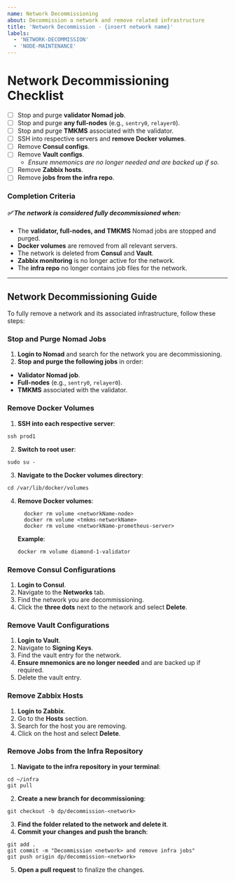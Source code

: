 ```yaml
---
name: Network Decommissioning
about: Decommission a network and remove related infrastructure
title: 'Network Decommission - {insert network name}'
labels:
  - 'NETWORK-DECOMMISSION'
  - 'NODE-MAINTENANCE'
---
```


# **Network Decommissioning Checklist**
- [ ] Stop and purge **validator Nomad job**.
- [ ] Stop and purge **any full-nodes** (e.g., `sentry0`, `relayer0`).
- [ ] Stop and purge **TMKMS** associated with the validator.
- [ ] SSH into respective servers and **remove Docker volumes**.
- [ ] Remove **Consul configs**.
- [ ] Remove **Vault configs**.
    - *Ensure mnemonics are no longer needed and are backed up if so.*
- [ ] Remove **Zabbix hosts**.
- [ ] Remove **jobs from the infra repo**.

### **Completion Criteria**
##### ✅ _The network is considered **fully decommissioned** when:_
  - The **validator, full-nodes, and TMKMS** Nomad jobs are stopped and purged.
  - **Docker volumes** are removed from all relevant servers.
  - The network is deleted from **Consul** and **Vault**.
  - **Zabbix monitoring** is no longer active for the network.
  - The **infra repo** no longer contains job files for the network.

---

## **Network Decommissioning Guide**
To fully remove a network and its associated infrastructure, follow these steps:

### **Stop and Purge Nomad Jobs**
  1. **Login to Nomad** and search for the network you are decommissioning.
2. **Stop and purge the following jobs** in order:
  - **Validator Nomad job**.
  - **Full-nodes** (e.g., `sentry0`, `relayer0`).
  - **TMKMS** associated with the validator.

### **Remove Docker Volumes**
1. **SSH into each respective server**:
  ```
  ssh prod1
  ```
2. **Switch to root user**:
  ```
  sudo su -
  ```
3. **Navigate to the Docker volumes directory**:
  ```
  cd /var/lib/docker/volumes
  ```
4. **Remove Docker volumes**:
    ```
      docker rm volume <networkName-node>
      docker rm volume <tmkms-networkName>
      docker rm volume <networkName-prometheus-server>
      ```
      **Example**:
      ```sh
      docker rm volume diamond-1-validator
      ```

### **Remove Consul Configurations**
  1. **Login to Consul**.
  2. Navigate to the **Networks** tab.
  3. Find the network you are decommissioning.
  4. Click the **three dots** next to the network and select **Delete**.
  
### **Remove Vault Configurations**
  1. **Login to Vault**.
  2. Navigate to **Signing Keys**.
  3. Find the vault entry for the network.
  4. **Ensure mnemonics are no longer needed** and are backed up if required.
  5. Delete the vault entry.
  
### **Remove Zabbix Hosts**
  1. **Login to Zabbix**.
  2. Go to the **Hosts** section.
  3. Search for the host you are removing.
  4. Click on the host and select **Delete**.

### **Remove Jobs from the Infra Repository**
1. **Navigate to the infra repository in your terminal**:
  ```
  cd ~/infra
  git pull
  ```
2. **Create a new branch for decommissioning**:
  ```
  git checkout -b dp/decommission-<network>
  ```
  3. **Find the folder related to the network and delete it**.
4. **Commit your changes and push the branch**:
  ```
  git add .
  git commit -m "Decommission <network> and remove infra jobs"
  git push origin dp/decommission-<network>
  ```
  5. **Open a pull request** to finalize the changes.
